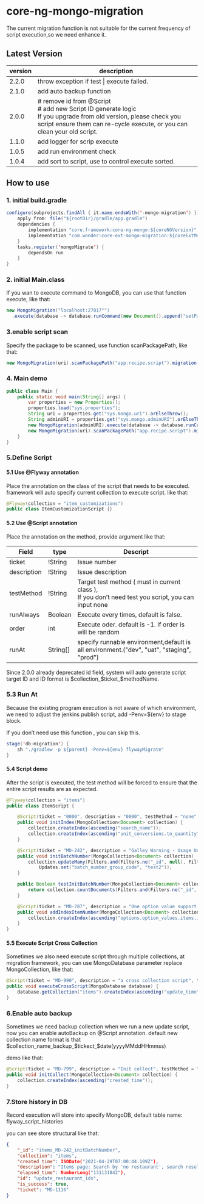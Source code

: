 # core-ng-mongo-migration

The current migration function is not suitable for the current frequency of script execution,so we need enhance it.

## Latest Version

| version | description
|  ----  | ----  |
| 2.2.0| throw exception if test \| execute failed.|
| 2.1.0 | add auto backup function|
| 2.0.0 | # remove id from @Script <br> # add new Script ID generate logic <br> If you upgrade from old version, please check you script ensure them can re-cycle execute, or you can clean your old script.
| 1.1.0 | add logger for scrip execute|
| 1.0.5 | add run environment check|
| 1.0.4 | add sort to script, use to control execute sorted.|

## How to use

### 1. initial build.gradle
```java
configure(subprojects.findAll { it.name.endsWith('-mongo-migration') }) {
    apply from: file("${rootDir}/gradle/app.gradle")
    dependencies {
        implementation "core.framework:core-ng-mongo:${coreNGVersion}"
        implementation "com.wonder:core-ext-mongo-migration:${coreExtMongoMigrationVersion}"
    }
    tasks.register('mongoMigrate') {
        dependsOn run
    }
}
```
### 2. initial Main.class

If you wan to execute command to MongoDB, you can use that function execute,  like that:
```java
new MongoMigration("localhost:27017"")  
  .execute(database -> database.runCommand(new Document().append("setParameter", 1).append("notablescan", 1)));
```
### 3.enable script scan

Specify the package to be scanned, use function scanPackagePath, like that:
```java
new MongoMigration(uri).scanPackagePath("app.recipe.script").migration();
```
### 4. Main demo
```java
public class Main {
    public static void main(String[] args) {
        var properties = new Properties();
        properties.load("sys.properties");
        String uri = properties.get("sys.mongo.uri").orElseThrow();
        String adminURI = properties.get("sys.mongo.adminURI").orElseThrow();
        new MongoMigration(adminURI).execute(database -> database.runCommand(new Document().append("setParameter", 1).append("notablescan", 1)));
        new MongoMigration(uri).scanPackagePath("app.recipe.script").migration();
    }
}
```
### 5.Define Script

#### 5.1 Use @Flyway annotation

Place the annotation on the class of the script that needs to be executed. framework will auto specify current  collection to execute script. like that:
```java
@Flyway(collection = "item_customizations")
public class ItemCustomizationScript {}
```
#### 5.2 Use @Script annotation

Place the annotation on the method, provide argument like that:

| Field| type| Descript|
| -- | -- | -- |
| ticket| !String|Issue number|
| description | !String | Issue description|
| testMethod | !String | Target test method ( must in current class ),<br> If you don’t need test you script, you can input none|
| runAlways | Boolean | Execute every times, default is false. |
| order | int | Execute oder. default is -1. if order is will be random|
| runAt | String[] | specify runnable environment,default is all environment.("dev", "uat", "staging", "prod")|

Since 2.0.0 already deprecated id field, system will auto generate script target ID  and ID format is $collection_$ticket_$methodName.

### 5.3 Run At

Because the existing program execution is not aware of which environment, we need to adjust the jenkins publish script, add -Penv=${env} to stage block.

If you don’t need use this function , you can skip this.
```java
stage('db-migration') {
    sh "./gradlew -p ${parent} -Penv=${env} flywayMigrate"
}
```
#### 5.4 Script demo

After the script is executed, the test method will be forced to ensure that the entire script results are as expected.
```java
@Flyway(collection = "items")
public class ItemScript {

    @Script(ticket = "0000", description = "0000", testMethod = "none", runAlways = true)
    public void initIndex(MongoCollection<Document> collection) {
        collection.createIndex(ascending("search_name"));
        collection.createIndex(ascending("unit_conversions.to_quantity"));
    }

    @Script(ticket = "MD-242", description = "Galley Warning - Usage Unit Unique", testMethod = "testInitBatchNumber", order = 1)
    public void initBatchNumber(MongoCollection<Document> collection) {
        collection.updateMany(Filters.and(Filters.ne("_id", null), Filters.eq("batch_number_group_code", null)),
            Updates.set("batch_number_group_code", "test2"));
    }

    public Boolean testInitBatchNumber(MongoCollection<Document> collection) {
        return collection.countDocuments(Filters.and(Filters.ne("_id", null), Filters.ne("batch_number_group_code", "test2"))) >= 0;
    }

    @Script(ticket = "MD-787", description = "One option value support multiple mapping items", testMethod = "none", runAlways = true, order = 2, runAt = {"uat", "prod"})
    public void addIndexItemNumber(MongoCollection<Document> collection) {
        collection.createIndex(ascending("options.option_values.items.item_number"));
    }
}
```

#### 5.5 Execute Script Cross Collection

Sometimes we also need execute script through multiple collections, at migration framework, you can use MongoDatabase parameter replace MongoCollection, like that:
```java
@Script(ticket = "MD-990", description = "a cross collection script", testMethod = "none", order = 3)
public void executeCrossScript(MongoDatabase database) {
    database.getCollection("items").createIndex(ascending("update_time"));
}
```
### 6.Enable auto backup

Sometimes we need backup collection when we run a new update script, now you can enable autoBackup on @Script annotation. default new collection name format is that   $collection_name_backup_$tickect_$date(yyyyMMddHHmmss) 

demo like that:
```java
@Script(ticket = "MD-799", description = "Init collect", testMethod = "none", order = 4, autoBackup = true)
public void initCollect(MongoCollection<Document> collection) {
    collection.createIndex(ascending("created_time"));
}
```
### 7.Store history in DB

Record execution will store into specify MongoDB, default table name: flyway_script_histories

you can see store structural like that:
```json
{
    "_id": "items_MD-242_initBatchNumber",
    "collection": "items",
    "created_time": ISODate("2021-04-29T07:00:44.109Z"),
    "description": "Items page: Search by 'no restaurant', search results are not fully displayed on the list",
    "elapsed_time": NumberLong("131131842"),
    "id": "update_restaurant_ids",
    "is_success": true,
    "ticket": "MD-1116"
}
```

